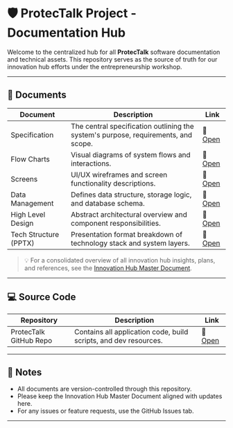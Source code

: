 # 🛡️ ProtecTalk Project - Documentation Hub

Welcome to the centralized hub for all **ProtecTalk** software documentation and technical assets. This repository serves as the source of truth for our innovation hub efforts under the entrepreneurship workshop.

---

## 📄 Documents

| Document | Description | Link |
|---------|-------------|------|
| Specification | The central specification outlining the system's purpose, requirements, and scope. | 🔗 [Open](Software%20Documents/ProtecTalk%20-%20Specification%20Document.docx) |
| Flow Charts | Visual diagrams of system flows and interactions. | 🔗 [Open](Software%20Documents/ProtecTalk%20-%20Flow%20Charts.docx) |
| Screens | UI/UX wireframes and screen functionality descriptions. | 🔗 [Open](Software%20Documents/ProtecTalk%20-%20Screens%20Document.docx) |
| Data Management | Defines data structure, storage logic, and database schema. | 🔗 [Open](Software%20Documents/ProtecTalk%20-%20Data%20Management.docx) |
| High Level Design | Abstract architectural overview and component responsibilities. | 🔗 [Open](Software%20Documents/ProtecTalk%20-%20High%20Level%20Design.docx) |
| Tech Structure (PPTX) | Presentation format breakdown of technology stack and system layers. | 🔗 [Open](Software%20Documents/ProtecTalk%20-%20Tech%20Structure.pptx) |

> 💡 For a consolidated overview of all innovation hub insights, plans, and references, see the [Innovation Hub Master Document](https://docs.google.com/document/d/1mW2q-NrUAWAoySqPZlQFH2TFIjNUH00t0NGWPTk3MFg/edit?usp=sharing).

---

## 💻 Source Code

| Repository | Description | Link |
|------------|-------------|------|
| ProtecTalk GitHub Repo | Contains all application code, build scripts, and dev resources. | 🔗 [Open](https://github.com/yair865/ProtecTalk-Server) |

---

## 📌 Notes

- All documents are version-controlled through this repository.
- Please keep the Innovation Hub Master Document aligned with updates here.
- For any issues or feature requests, use the GitHub Issues tab.

---
